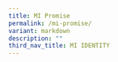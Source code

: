 ```yaml
---
title: MI Promise
permalink: /mi-promise/
variant: markdown
description: ""
third_nav_title: MI IDENTITY
---
```

